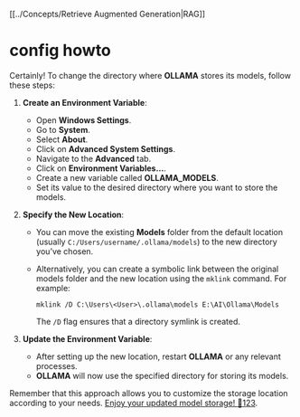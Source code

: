 [[../Concepts/Retrieve Augmented Generation|RAG]]

# config howto
Certainly! To change the directory where **OLLAMA** stores its models, follow these steps:

1. **Create an Environment Variable**:
    
    - Open **Windows Settings**.
    - Go to **System**.
    - Select **About**.
    - Click on **Advanced System Settings**.
    - Navigate to the **Advanced** tab.
    - Click on **Environment Variables…**.
    - Create a new variable called **OLLAMA_MODELS**.
    - Set its value to the desired directory where you want to store the models.
2. **Specify the New Location**:
    
    - You can move the existing **Models** folder from the default location (usually `C:/Users/username/.ollama/models`) to the new directory you’ve chosen.
    - Alternatively, you can create a symbolic link between the original models folder and the new location using the `mklink` command. For example:
        
        ```
        mklink /D C:\Users\<User>\.ollama\models E:\AI\Ollama\Models
        ```
        
        The `/D` flag ensures that a directory symlink is created.
3. **Update the Environment Variable**:
    
    - After setting up the new location, restart **OLLAMA** or any relevant processes.
    - **OLLAMA** will now use the specified directory for storing its models.

Remember that this approach allows you to customize the storage location according to your needs. [Enjoy your updated model storage! 🚀](https://github.com/ollama/ollama/issues/2551)[1](https://github.com/ollama/ollama/issues/2551)[2](https://github.com/ollama/ollama/issues/1737)[3](https://github.com/ollama/ollama/issues/1165).